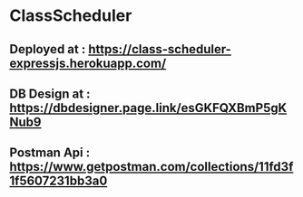 # ClassScheduler

## Deployed at  : https://class-scheduler-expressjs.herokuapp.com/

## DB Design at : https://dbdesigner.page.link/esGKFQXBmP5gKNub9

## Postman Api : https://www.getpostman.com/collections/11fd3f1f5607231bb3a0
